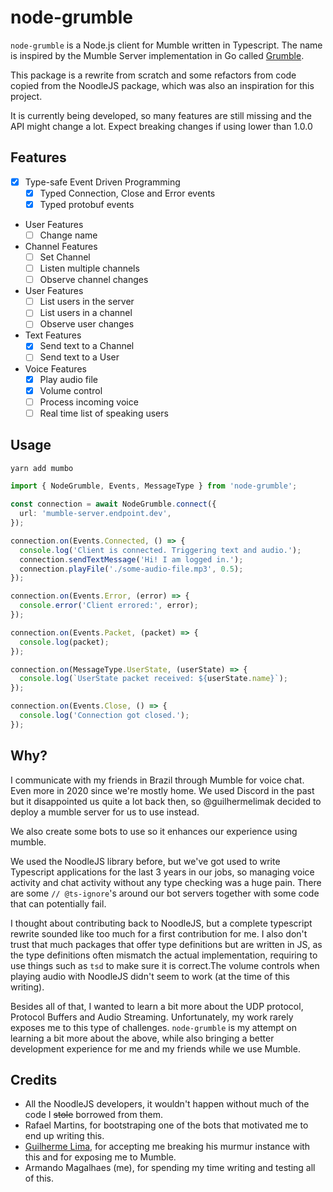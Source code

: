 # node-grumble

`node-grumble` is a Node.js client for Mumble written in Typescript. 
The name is inspired by the Mumble Server implementation in Go called [Grumble](https://github.com/mumble-voip/grumble/).

This package is a rewrite from scratch and some refactors from code copied from the NoodleJS package, which was also an inspiration for this project.

It is currently being developed, so many features are still missing and the API might change a lot. Expect breaking changes if using lower than 1.0.0

## Features

 - [x] Type-safe Event Driven Programming
    - [x] Typed Connection, Close and Error events
    - [x] Typed protobuf events
 - User Features
    - [ ] Change name
 - Channel Features
    - [ ] Set Channel
    - [ ] Listen multiple channels
    - [ ] Observe channel changes
 - User Features
    - [ ] List users in the server
    - [ ] List users in a channel
    - [ ] Observe user changes
 - Text Features
    - [x] Send text to a Channel
    - [ ] Send text to a User
 - Voice Features
    - [x] Play audio file
    - [x] Volume control
    - [ ] Process incoming voice
    - [ ] Real time list of speaking users

## Usage

```sh
yarn add mumbo
```

```ts
import { NodeGrumble, Events, MessageType } from 'node-grumble';

const connection = await NodeGrumble.connect({
  url: 'mumble-server.endpoint.dev',
});

connection.on(Events.Connected, () => {
  console.log('Client is connected. Triggering text and audio.');
  connection.sendTextMessage('Hi! I am logged in.');
  connection.playFile('./some-audio-file.mp3', 0.5);
});

connection.on(Events.Error, (error) => {
  console.error('Client errored:', error);
});

connection.on(Events.Packet, (packet) => {
  console.log(packet);
});

connection.on(MessageType.UserState, (userState) => {
  console.log(`UserState packet received: ${userState.name}`);
});

connection.on(Events.Close, () => {
  console.log('Connection got closed.');
});
```

## Why?

I communicate with my friends in Brazil through Mumble for voice chat. Even more in 2020 since we're mostly home.
We used Discord in the past but it disappointed us quite a lot back then, so @guilhermelimak decided to deploy a mumble server for us to use instead.

We also create some bots to use so it enhances our experience using mumble.

We used the NoodleJS library before, but we've got used to write Typescript applications for the last 3 years in our jobs, so managing voice activity and chat activity without any type checking was a huge pain.
There are some `// @ts-ignore`'s around our bot servers together with some code that can potentially fail.

I thought about contributing back to NoodleJS, but a complete typescript rewrite sounded like too much for a first contribution for me.
I also don't trust that much packages that offer type definitions but are written in JS, as the type definitions often mismatch the actual implementation, requiring to use things such as `tsd` to make sure it is correct.The volume controls when playing audio with NoodleJS didn't seem to work (at the time of this writing).

Besides all of that, I wanted to learn a bit more about the UDP protocol, Protocol Buffers and Audio Streaming. Unfortunately, my work rarely exposes me to this type of challenges.
`node-grumble` is my attempt on learning a bit more about the above, while also bringing a better development experience for me and my friends while we use Mumble.

## Credits

- All the NoodleJS developers, it wouldn't happen without much of the code I ~~stole~~ borrowed from them.
- Rafael Martins, for bootstraping one of the bots that motivated me to end up writing this.
- [Guilherme Lima](https://github.com/guilhermelimak), for accepting me breaking his murmur instance with this and for exposing me to Mumble.
- Armando Magalhaes (me), for spending my time writing and testing all of this.
